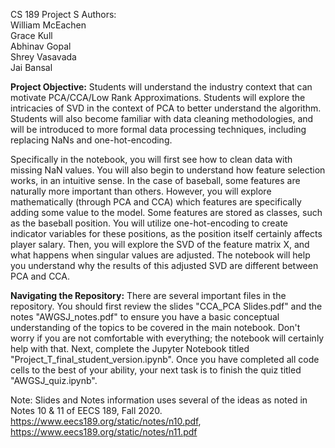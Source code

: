 CS 189 Project S 
Authors:  
William McEachen  
Grace Kull  
Abhinav Gopal  
Shrey Vasavada  
Jai Bansal  

**Project Objective:** Students will understand the industry context that can motivate PCA/CCA/Low Rank Approximations. Students will explore the intricacies of SVD in the context of PCA to better understand the algorithm. Students will also become familiar with data cleaning methodologies, and will be introduced to more formal data processing techniques, including replacing NaNs and one-hot-encoding.

Specifically in the notebook, you will first see how to clean data with missing NaN values. You will also begin to understand how feature selection works, in an intuitive sense. In the case of baseball, some features are naturally more important than others. However, you will explore mathematically (through PCA and CCA) which features are specifically adding some value to the model. Some features are stored as classes, such as the baseball position. You will utilize one-hot-encoding to create indicator variables for these positions, as the position itself certainly affects player salary. Then, you will explore the SVD of the feature matrix X, and what happens when singular values are adjusted. The notebook will help you understand why the results of this adjusted SVD are different between PCA and CCA. 

**Navigating the Repository:** There are several important files in the repository. You should first review the slides "CCA_PCA Slides.pdf" and the notes "AWGSJ_notes.pdf" to ensure you have a basic conceptual understanding of the topics to be covered in the main notebook. Don't worry if you are not comfortable with everything; the notebook will certainly help with that. Next, complete the Jupyter Notebook titled "Project_T_final_student_version.ipynb". Once you have completed all code cells to the best of your ability, your next task is to finish the quiz titled "AWGSJ_quiz.ipynb".


Note: Slides and Notes information uses several of the ideas as noted in Notes 10 & 11 of EECS 189, Fall 2020. https://www.eecs189.org/static/notes/n10.pdf, https://www.eecs189.org/static/notes/n11.pdf
